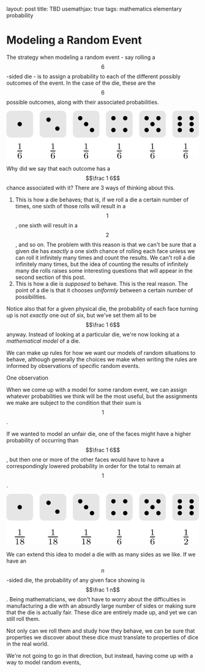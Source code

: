 layout: post
title: TBD
usemathjax: true
tags: mathematics elementary probability

# Modeling a Random Event

The strategy when modeling a random event - say rolling a $$6$$-sided die - is to assign a probability to each of the different possibly outcomes of the event.
In the case of the die, these are the $$6$$ possible outcomes, along with their associated probabilities.

<p align="center">
<img src="/assets/dice_uniform.svg"/>
</p>

Why did we say that each outcome has a $$\frac 1 6$$ chance associated with it?  There are 3 ways of thinking about this.

1. This is how a die behaves; that is, if we roll a die a certain number of times, one sixth of those rolls will result in a $$1$$, one sixth will result in a $$2$$, and so on.
The problem with this reason is that we can't be sure that a given die has *exactly* a one sixth chance of rolling each face unless we can roll it infinitely many times and count the results.  We can't roll a die infinitely many times, but the idea of counting the results of infinitely many die rolls raises some interesting questions that will appear in the second section of this post.
2. This is how a die is *supposed* to behave.  This is the real reason.  The point of a die is that it chooses *uniformly* between a certain number of possibilities.  

Notice also that for a given physical die, the probability of each face turning up is not *exactly* one out of six, but we've set them all to be $$\frac 1 6$$ anyway.
Instead of looking at a particular die, we're now looking at a *mathematical model* of a die.

We can make up rules for how we want our models of random situations to behave, although generally the choices we make when writing the rules are informed by observations of specific random events.

One observation 

When we come up with a model for some random event, we can assign whatever probabilities we think will be the most useful, but the assignments we make are subject to the condition that their sum is $$1$$.

If we wanted to model an unfair die, one of the faces might have a higher probability of occurring than $$\frac 1 6$$, but then one or more of the other faces would have to have a correspondingly lowered probability in order for the total to remain at $$1$$.

<p align="center">
<img src="/assets/dice_skewed.svg"/>
</p>

We can extend this idea to model a die with as many sides as we like.  If we have an $$n$$-sided die, the probability of any given face showing is $$\frac 1 n$$.
Being mathematicians, we don't have to worry about the difficulties in manufacturing a die with an absurdly large number of sides or making sure that the die is actually fair.  These dice are entirely made up, and yet we can still roll them.

Not only can we roll them and study how they behave, we can be sure that properties we discover about these dice must translate to properties of dice in the real world.

We're not going to go in that direction, but instead, having come up with a way to model random events, 
